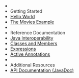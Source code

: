 <ul id="nav-outline">
	<li>&nbsp;</li>
	<li style="color : #333;">Getting Started</li>
	<li><a href="101_gettingstarted.html">Hello World</a></li>
	<li><a href="102_moviesexample.html">The Movies Example</a></li>
	<li>&nbsp;</li>
	<li style="color : #333;">Reference Documentation</li>
	<li><a href="201_types.html">Java Interoperability</a></li>
	<li><a href="202_xtend_classes_members.html">Classes and Members</a></li>
	<li><a href="203_xtend_expressions.html">Expressions</a></li>
	<li><a href="204_activeannotations.html">Active Annotations</a></li>
	<li>&nbsp;</li>
	<li style="color : #333;">Additional Resources
	<li><a href="{{site.javadoc.xtext}}">API Documentation (JavaDoc)</a>
</ul>